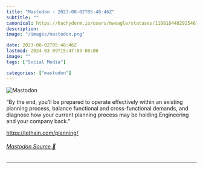 ```yaml
---
title: "Mastodon - 2023-08-02T05:48:46Z"
subtitle: ""
canonical: https://hachyderm.io/users/mweagle/statuses/110818448292546787
description:
image: "/images/mastodon.png"

date: 2023-08-02T05:48:46Z
lastmod: 2024-03-09T15:47:03-08:00
image: ""
tags: ["Social Media"]

categories: ["mastodon"]
---
```

![Mastodon](/images/mastodon.png)

<p>“By the end, you’ll be prepared to operate effectively within an existing planning process, balance functional and cross-functional demands, and diagnose how your current planning process may be holding Engineering and your company back.”</p><p><a href="https://lethain.com/planning/" target="_blank" rel="nofollow noopener noreferrer" translate="no"><span class="invisible">https://</span><span class="">lethain.com/planning/</span><span class="invisible"></span></a></p>


###### [Mastodon Source 🐘](https://hachyderm.io/@mweagle/110818448292546787)

___
